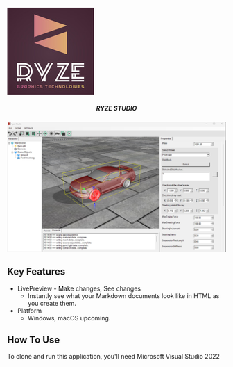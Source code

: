 ![name](https://github.com/yuriy3122/Ryze-Studio/blob/main/logo.jpeg)

<h5 align="center">RYZE STUDIO</h5>

<img src="https://github.com/yuriy3122/Ryze-Studio/blob/main/RYZE%20Studio.jpg" alt="Screenshot">

## Key Features

* LivePreview - Make changes, See changes
  - Instantly see what your Markdown documents look like in HTML as you create them.
* Platform
  - Windows, macOS upcoming.

## How To Use

To clone and run this application, you'll need Microsoft Visual Studio 2022


